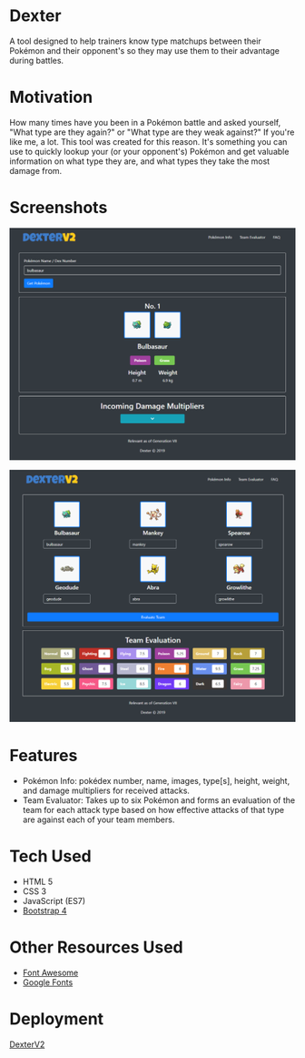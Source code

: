 # Dexter
A tool designed to help trainers know type matchups between their 
Pok&eacute;mon and their opponent's so they may use them to their advantage during
battles.

# Motivation
How many times have you been in a Pok&eacute;mon battle and asked yourself, "What 
type are they again?" or "What type are they weak against?" If you're like me, 
a lot. This tool was created for this reason. It's something you can use to quickly 
lookup your (or your opponent's) Pok&eacute;mon and get valuable information
on what type they are, and what types they take the most damage from.

# Screenshots
![Pok&eacute;mon Info](./images/pokemon-example.PNG)

![Team Evaluator](./images/team-example.PNG)

# Features
- Pok&eacute;mon Info: pok&eacute;dex number, name, images, type[s], height, weight, and damage multipliers for received attacks.
- Team Evaluator: Takes up to six Pok&eacute;mon and forms an evaluation of the team for each attack type based on how effective attacks of that type are against each of your team members.

# Tech Used
- HTML 5
- CSS 3
- JavaScript (ES7)
- [Bootstrap 4](https://getbootstrap.com/)
  
# Other Resources Used
- [Font Awesome](https://fontawesome.com/)
- [Google Fonts](https://fonts.google.com/)

# Deployment
[DexterV2](https://morrisbc.github.io/dexter/)
